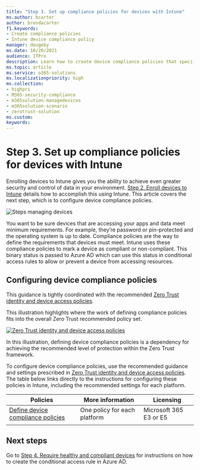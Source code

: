 ```yaml
---
title: "Step 3. Set up compliance policies for devices with Intune"
ms.author: bcarter
author: brendacarter
f1.keywords:
- Create compliance policies
- Intune device compliance policy
manager: dougeby
ms.date: 10/20/2021
audience: ITPro
description: Learn how to create device compliance policies that specify the minimum requirements for a device to access your environment.
ms.topic: article
ms.service: o365-solutions
ms.localizationpriority: high
ms.collection:
- highpri
- M365-security-compliance
- m365solution-managedevices
- m365solution-scenario
- zerotrust-solution
ms.custom: 
keywords: 
---
```


# Step 3. Set up compliance policies for devices with Intune

Enrolling devices to Intune gives you the ability to achieve even greater security and control of data in your environment. [Step 2. Enroll devices to Intune](manage-devices-with-intune-enroll.md) details how to accomplish this using Intune. This article covers the next step, which is to configure device compliance policies. 

![Steps managing devices](../media/devices/intune-mdm-step-2.png#lightbox)

You want to be sure devices that are accessing your apps and data meet minimum requirements. For example, they’re password or pin-protected and the operating system is up to date. Compliance policies are the way to define the requirements that devices must meet. Intune uses these compliance policies to mark a device as compliant or non-compliant. This binary status is passed to Azure AD which can use this status in conditional access rules to allow or prevent a device from accessing resources. 

## Configuring device compliance policies

This guidance is tightly coordinated with the recommended [Zero Trust identity and device access policies](../security/office-365-security/zero-trust-identity-device-access-policies-overview.md).

This illustration highlights where the work of defining compliance policies fits into the overall Zero Trust recommended policy set. 

[![Zero Trust identity and device access policies](../media/devices/identity-device-define-compliance.png#lightbox)](https://github.com/MicrosoftDocs/microsoft-365-docs/raw/public/microsoft-365/media/devices/identity-device-define-compliance.png)

In this illustration, defining device compliance policies is a dependency for achieving the recommended level of protection within the Zero Trust framework. 

To configure device compliance policies, use the recommended guidance and settings prescribed in [Zero Trust identity and device access policies](../security/office-365-security/zero-trust-identity-device-access-policies-overview.md). The table below links directly to the instructions for configuring these policies in Intune, including the recommended settings for each platform.


|Policies |More information  |Licensing |
|---------|---------|---------|
|[Define device compliance policies ](../security/office-365-security/zero-trust-identity-device-access-policies-common.md#create-device-compliance-policies)   |  One policy for each platform       |  Microsoft 365 E3 or E5       |
|  |         |         |

## Next steps

Go to [Step 4. Require healthy and compliant devices](manage-devices-with-intune-require-compliance.md) for instructions on how to create the conditional access rule in Azure AD.
